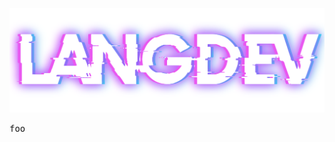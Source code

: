 ![langdev](assets/Lang.png)

<link rel="preconnect" href="https://fonts.googleapis.com"></link>
<link rel="preconnect" href="https://fonts.gstatic.com" crossorigin></link>
<link href="https://fonts.googleapis.com/css2?family=Source+Code+Pro:ital,wght@0,200..900;1,200..900&display=swap" rel="stylesheet"></link>
<span style="font-family: 'Source Code Pro', monospace;">foo</span>
